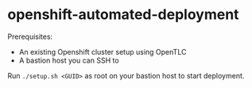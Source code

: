 # openshift-automated-deployment

Prerequisites:

* An existing Openshift cluster setup using OpenTLC
* A bastion host you can SSH to

Run `./setup.sh <GUID>` as root on your bastion host to start deployment.